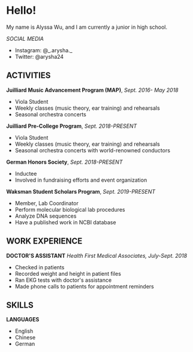 # Hello!

My name is Alyssa Wu, and I am currently a junior in high school.

_SOCIAL MEDIA_
*    Instagram: @\_.arysha._
*    Twitter: @arysha24

## ACTIVITIES
**Juilliard Music Advancement Program (MAP)**, _Sept. 2016- May 2018_
*    Viola Student
*    Weekly classes (music theory, ear training) and rehearsals
*    Seasonal orchestra concerts

**Juilliard Pre-College Program**, _Sept. 2018-PRESENT_
*    Viola Student
*    Weekly classes (music theory, ear training) and rehearsals
*    Seasonal orchestra concerts with world-renowned conductors

**German Honors Society**, _Sept. 2018-PRESENT_
*    Inductee
*    Involved in fundraising efforts and event organization

**Waksman Student Scholars Program**, _Sept. 2019-PRESENT_
*    Member, Lab Coordinator
*    Perform molecular biological lab procedures
*    Analyze DNA sequences
*    Have a published work in NCBI database


## WORK EXPERIENCE
**DOCTOR'S ASSISTANT**
_Health First Medical Associates, July-Sept. 2018_
*    Checked in patients
*    Recorded weight and height in patient files
*    Ran EKG tests with doctor's assistance
*    Made phone calls to patients for appointment reminders


## SKILLS
**LANGUAGES**
*    English
*    Chinese
*    German

